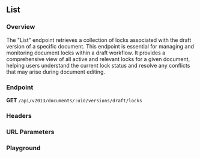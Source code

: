 ## List

### Overview

The "List" endpoint retrieves a collection of locks associated with the draft version of a specific document. This endpoint is essential for managing and monitoring document locks within a draft workflow. It provides a comprehensive view of all active and relevant locks for a given document, helping users understand the current lock status and resolve any conflicts that may arise during document editing.


### Endpoint
**GET** `/api/v2013/documents/:uid/versions/draft/locks`

### Headers
<!--@include: ../../common/header/authorization-realm.md-->

### URL Parameters
<!--@include: ../../common/url/uid.md-->

### Playground

<SwaggerUI :swaggerSpecs="swaggerListSpecs" />